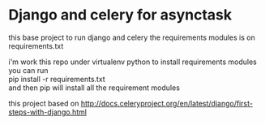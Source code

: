 <h1>Django and celery for asynctask</h1>

this base project to run django and celery the requirements modules is on requirements.txt<br />

i'm work this repo under virtualenv python to install requirements modules you can run<br />
    pip install -r requirements.txt <br />
and then pip will install all the requirement modules <br />

this project based on http://docs.celeryproject.org/en/latest/django/first-steps-with-django.html
<br />
